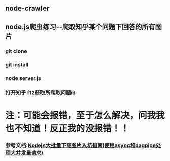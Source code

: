 ## node-crawler
## node.js爬虫练习--爬取知乎某个问题下回答的所有图片
### git clone
### git install
### node server.js
### 打开知乎 f12获取所爬取问题id
# 注：可能会报错，至于怎么解决，问我我也不知道！反正我的没报错！！
### 参考文档:[Nodejs大批量下载图片入坑指南(使用async和bagpipe处理大并发量请求)](https://blog.csdn.net/davidsu33/article/details/52711892)
